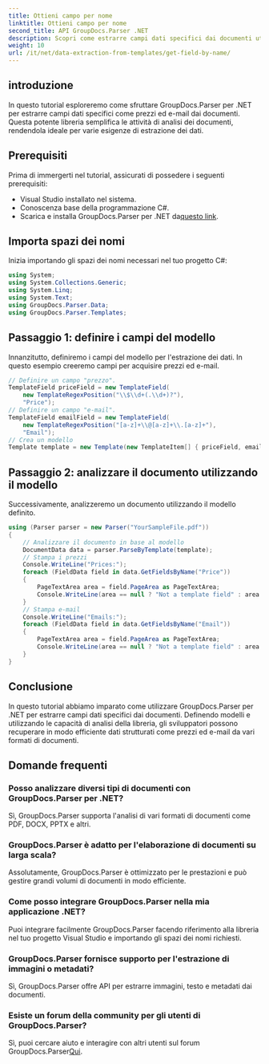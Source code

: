 ```yaml
---
title: Ottieni campo per nome
linktitle: Ottieni campo per nome
second_title: API GroupDocs.Parser .NET
description: Scopri come estrarre campi dati specifici dai documenti utilizzando GroupDocs.Parser per .NET. Guida passo passo con esempi di codice.
weight: 10
url: /it/net/data-extraction-from-templates/get-field-by-name/
---
```

## introduzione
In questo tutorial esploreremo come sfruttare GroupDocs.Parser per .NET per estrarre campi dati specifici come prezzi ed e-mail dai documenti. Questa potente libreria semplifica le attività di analisi dei documenti, rendendola ideale per varie esigenze di estrazione dei dati.
## Prerequisiti
Prima di immergerti nel tutorial, assicurati di possedere i seguenti prerequisiti:
- Visual Studio installato nel sistema.
- Conoscenza base della programmazione C#.
-  Scarica e installa GroupDocs.Parser per .NET da[questo link](https://releases.groupdocs.com/parser/net/).

## Importa spazi dei nomi
Inizia importando gli spazi dei nomi necessari nel tuo progetto C#:
```csharp
using System;
using System.Collections.Generic;
using System.Linq;
using System.Text;
using GroupDocs.Parser.Data;
using GroupDocs.Parser.Templates;
```
## Passaggio 1: definire i campi del modello
Innanzitutto, definiremo i campi del modello per l'estrazione dei dati. In questo esempio creeremo campi per acquisire prezzi ed e-mail.
```csharp
// Definire un campo "prezzo".
TemplateField priceField = new TemplateField(
    new TemplateRegexPosition("\\$\\d+(.\\d+)?"),
    "Price");
// Definire un campo "e-mail".
TemplateField emailField = new TemplateField(
    new TemplateRegexPosition("[a-z]+\\@[a-z]+\\.[a-z]+"),
    "Email");
// Crea un modello
Template template = new Template(new TemplateItem[] { priceField, emailField });
```
## Passaggio 2: analizzare il documento utilizzando il modello
Successivamente, analizzeremo un documento utilizzando il modello definito.
```csharp
using (Parser parser = new Parser("YourSampleFile.pdf"))
{
    // Analizzare il documento in base al modello
    DocumentData data = parser.ParseByTemplate(template);
    // Stampa i prezzi
    Console.WriteLine("Prices:");
    foreach (FieldData field in data.GetFieldsByName("Price"))
    {
        PageTextArea area = field.PageArea as PageTextArea;
        Console.WriteLine(area == null ? "Not a template field" : area.Text);
    }
    // Stampa e-mail
    Console.WriteLine("Emails:");
    foreach (FieldData field in data.GetFieldsByName("Email"))
    {
        PageTextArea area = field.PageArea as PageTextArea;
        Console.WriteLine(area == null ? "Not a template field" : area.Text);
    }
}
```

## Conclusione
In questo tutorial abbiamo imparato come utilizzare GroupDocs.Parser per .NET per estrarre campi dati specifici dai documenti. Definendo modelli e utilizzando le capacità di analisi della libreria, gli sviluppatori possono recuperare in modo efficiente dati strutturati come prezzi ed e-mail da vari formati di documenti.

## Domande frequenti
### Posso analizzare diversi tipi di documenti con GroupDocs.Parser per .NET?
Sì, GroupDocs.Parser supporta l'analisi di vari formati di documenti come PDF, DOCX, PPTX e altri.
### GroupDocs.Parser è adatto per l'elaborazione di documenti su larga scala?
Assolutamente, GroupDocs.Parser è ottimizzato per le prestazioni e può gestire grandi volumi di documenti in modo efficiente.
### Come posso integrare GroupDocs.Parser nella mia applicazione .NET?
Puoi integrare facilmente GroupDocs.Parser facendo riferimento alla libreria nel tuo progetto Visual Studio e importando gli spazi dei nomi richiesti.
### GroupDocs.Parser fornisce supporto per l'estrazione di immagini o metadati?
Sì, GroupDocs.Parser offre API per estrarre immagini, testo e metadati dai documenti.
### Esiste un forum della community per gli utenti di GroupDocs.Parser?
 Sì, puoi cercare aiuto e interagire con altri utenti sul forum GroupDocs.Parser[Qui](https://forum.groupdocs.com/c/parser/17).